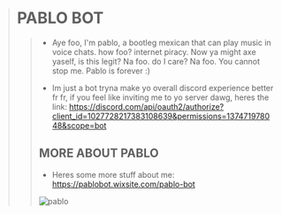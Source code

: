 ># **PABLO BOT**
>
>>* Aye foo, I'm pablo, a bootleg mexican that can play music in voice chats. how foo? internet piracy. Now ya might axe yaself, is this legit? Na foo. do I care? Na foo. You cannot stop me. Pablo is forever :)
>>
>>* Im just a bot tryna make yo overall discord experience better fr fr, if you feel like inviting me to yo server dawg, heres the link: https://discord.com/api/oauth2/authorize?client_id=1027728217383108639&permissions=137471978048&scope=bot
>>## **MORE ABOUT PABLO**
>>* Heres some more stuff about me: 
>>https://pablobot.wixsite.com/pablo-bot
>>
>>
>>![pablo](https://user-images.githubusercontent.com/115442104/195240622-7511fa28-5642-4095-903a-9aeb682d8eec.jpg)

